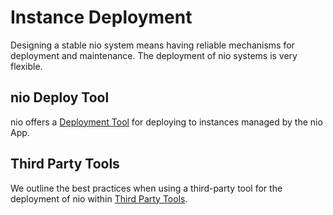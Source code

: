 # Instance Deployment

Designing a stable nio system means having reliable mechanisms for deployment and maintenance. The deployment of nio systems is very flexible. 

## nio Deploy Tool

nio offers a [Deployment Tool](/deployment/nio/README.md) for deploying to instances managed by the nio App.

## Third Party Tools

We outline the best practices when using a third-party tool for the deployment of nio within [Third Party Tools](/deployment/third-party/README.md).